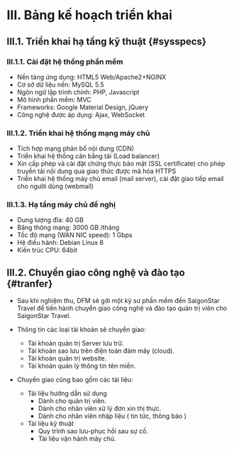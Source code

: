 # III. Bảng kế hoạch triển khai

## III.1. Triển khai hạ tầng kỹ thuật {#sysspecs}

### III.1.1. Cài đặt hệ thống phần mềm

* Nền tảng ứng dụng: HTML5 Web/Apache2+NGINX
* Cơ sở dữ liệu nền: MySQL 5.5
* Ngôn ngữ lập trình chính: PHP, Javascript
* Mô hình phần mềm: MVC
* Frameworks: Google Material Design, jQuery
* Công nghệ được áp dụng: Ajax, WebSocket

### III.1.2. Triển khai hệ thống mạng máy chủ

* Tích hợp mạng phân bổ nội dung (CDN)
* Triển khai hệ thống cân bằng tải (Load balancer)
* Xin cấp phép và cài đặt chứng thực bảo mật (SSL certificate) cho phép truyền tải nội dung qua giao thức được mã hóa HTTPS
* Triển khai hệ thống máy chủ email (mail server), cài đặt giao tiếp email cho người dùng (webmail)

### III.1.3. Hạ tầng máy chủ đề nghị

* Dung lượng đĩa: 40 GB
* Băng thông mạng: 3000 GB /tháng
* Tốc độ mạng (WAN NIC speed): 1 Gbps
* Hệ điều hành: Debian Linux 8
* Kiến trúc CPU: 64bit

## III.2. Chuyển giao công nghệ và đào tạo {#tranfer}

* Sau khi nghiệm thu, DFM sẽ gởi một kỹ sư phần mềm đến SaigonStar Travel để tiến hành chuyển giao công nghệ và đào tạo quản trị viên cho SaigonStar Travel.

* Thông tin các loại tài khoản sẽ chuyển giao:
    * Tài khoản quản trị Server lưu trữ.
    * Tài khoản sao lưu trên điện toán đám mây (cloud).
    * Tài khoản quản trị website.
    * Tài khoản quản lý thông tin tên miền.

* Chuyển giao cũng bao gồm các tài liệu:
    * Tài liệu hướng dẫn sử dụng
        * Dành cho quản trị viên.
        * Dành cho nhân viên xử lý đơn xin thị thực.
        * Dành cho nhân viên nhập liệu ( tin tức, thông báo )
    * Tài liệu kỹ thuật
        * Quy trình sao lưu-phục hồi sau sự cố.
        * Tài liệu vận hành máy chủ.
